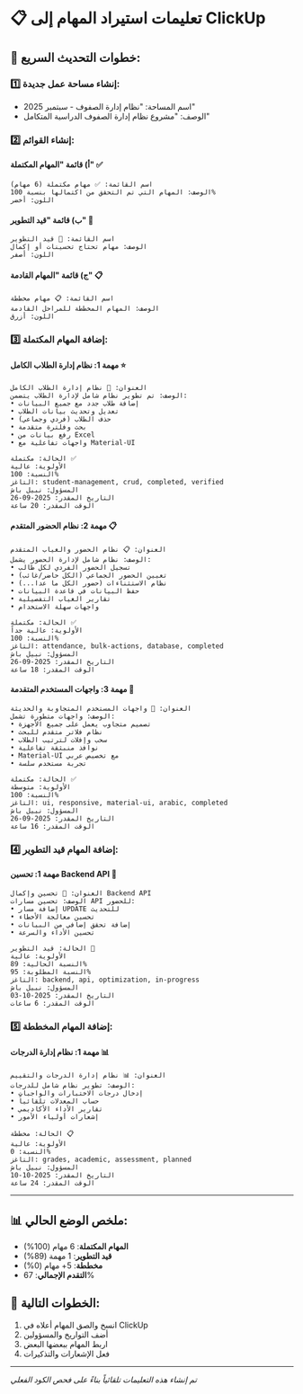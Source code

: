 # 📋 تعليمات استيراد المهام إلى ClickUp

## 🎯 خطوات التحديث السريع:

### 1️⃣ **إنشاء مساحة عمل جديدة:**
   - اسم المساحة: "نظام إدارة الصفوف - سبتمبر 2025"
   - الوصف: "مشروع نظام إدارة الصفوف الدراسية المتكامل"

### 2️⃣ **إنشاء القوائم:**

#### أ) قائمة "المهام المكتملة" ✅
```
اسم القائمة: ✅ مهام مكتملة (6 مهام)
الوصف: المهام التي تم التحقق من اكتمالها بنسبة 100%
اللون: أخضر
```

#### ب) قائمة "قيد التطوير" 🔄
```
اسم القائمة: 🔄 قيد التطوير
الوصف: مهام تحتاج تحسينات أو إكمال
اللون: أصفر
```

#### ج) قائمة "المهام القادمة" 📋
```
اسم القائمة: 📋 مهام مخططة
الوصف: المهام المخططة للمراحل القادمة
اللون: أزرق
```

### 3️⃣ **إضافة المهام المكتملة:**

#### مهمة 1: نظام إدارة الطلاب الكامل ⭐
```
العنوان: 👥 نظام إدارة الطلاب الكامل
الوصف: تم تطوير نظام شامل لإدارة الطلاب يتضمن:
• إضافة طلاب جدد مع جميع البيانات
• تعديل وتحديث بيانات الطلاب
• حذف الطلاب (فردي وجماعي)
• بحث وفلترة متقدمة
• رفع بيانات من Excel
• واجهات تفاعلية مع Material-UI

الحالة: مكتملة ✅
الأولوية: عالية
النسبة: 100%
التاغز: student-management, crud, completed, verified
المسؤول: نبيل باش
التاريخ المقدر: 2025-09-26
الوقت المقدر: 20 ساعة
```

#### مهمة 2: نظام الحضور المتقدم 📋
```
العنوان: 📋 نظام الحضور والغياب المتقدم
الوصف: نظام شامل لإدارة الحضور يشمل:
• تسجيل الحضور الفردي لكل طالب
• تعيين الحضور الجماعي (الكل حاضر/غائب)
• نظام الاستثناءات (حضور الكل ما عدا...)
• حفظ البيانات في قاعدة البيانات
• تقارير الغياب التفصيلية
• واجهات سهلة الاستخدام

الحالة: مكتملة ✅
الأولوية: عالية جداً
النسبة: 100%
التاغز: attendance, bulk-actions, database, completed
المسؤول: نبيل باش
التاريخ المقدر: 2025-09-26
الوقت المقدر: 18 ساعة
```

#### مهمة 3: واجهات المستخدم المتقدمة 🎨
```
العنوان: 🎨 واجهات المستخدم المتجاوبة والحديثة
الوصف: واجهات متطورة تشمل:
• تصميم متجاوب يعمل على جميع الأجهزة
• نظام فلاتر متقدم للبحث
• سحب وإفلات لترتيب الطلاب
• نوافذ منبثقة تفاعلية
• Material-UI مع تخصيص عربي
• تجربة مستخدم سلسة

الحالة: مكتملة ✅
الأولوية: متوسطة
النسبة: 100%
التاغز: ui, responsive, material-ui, arabic, completed
المسؤول: نبيل باش
التاريخ المقدر: 2025-09-26
الوقت المقدر: 16 ساعة
```

### 4️⃣ **إضافة المهام قيد التطوير:**

#### مهمة 1: تحسين Backend API 🔧
```
العنوان: 🔧 تحسين وإكمال Backend API
الوصف: تحسين مسارات API للحضور:
• إضافة مسار UPDATE للتحديث
• تحسين معالجة الأخطاء
• إضافة تحقق إضافي من البيانات
• تحسين الأداء والسرعة

الحالة: قيد التطوير 🔄
الأولوية: عالية
النسبة الحالية: 89%
النسبة المطلوبة: 95%
التاغز: backend, api, optimization, in-progress
المسؤول: نبيل باش
التاريخ المقدر: 2025-10-03
الوقت المقدر: 6 ساعات
```

### 5️⃣ **إضافة المهام المخططة:**

#### مهمة 1: نظام إدارة الدرجات 📊
```
العنوان: 📊 نظام إدارة الدرجات والتقييم
الوصف: تطوير نظام شامل للدرجات:
• إدخال درجات الاختبارات والواجبات
• حساب المعدلات تلقائياً
• تقارير الأداء الأكاديمي
• إشعارات أولياء الأمور

الحالة: مخططة 📋
الأولوية: عالية
النسبة: 0%
التاغز: grades, academic, assessment, planned
المسؤول: نبيل باش
التاريخ المقدر: 2025-10-10
الوقت المقدر: 24 ساعة
```

---

## 📊 ملخص الوضع الحالي:
- **المهام المكتملة**: 6 مهام (100%)
- **قيد التطوير**: 1 مهمة (89%)
- **مخططة**: 5+ مهام (0%)
- **التقدم الإجمالي**: 67%

## 🎯 الخطوات التالية:
1. انسخ والصق المهام أعلاه في ClickUp
2. أضف التواريخ والمسؤولين
3. اربط المهام ببعضها البعض
4. فعل الإشعارات والتذكيرات

---
*تم إنشاء هذه التعليمات تلقائياً بناءً على فحص الكود الفعلي*
